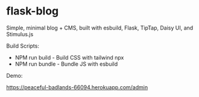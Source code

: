 # flask-blog

Simple, minimal blog + CMS, built with esbuild, Flask, TipTap, Daisy UI, and Stimulus.js

Build Scripts:
  - NPM run build - Build CSS with tailwind npx
  - NPM run bundle - Bundle JS with esbuild

Demo:

https://peaceful-badlands-66094.herokuapp.com/admin
